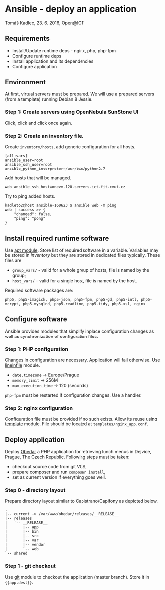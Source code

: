 # Ansible - deploy an application

Tomáš Kadlec, 23. 6. 2016, Open@ICT

## Requirements

  * Install/Update runtime deps - nginx, php, php-fpm
  * Configure runtime deps
  * Install application and its dependencies
  * Configure application

## Environment

At first, virtual servers must be prepared. We will use a prepared servers
(from a template) running Debian 8 Jessie.

### Step 1: Create servers using OpenNebula SunStone UI

Click, click and click once again.

### Step 2: Create an inventory file.

Create ``inventory/hosts``, add generic configuration for all hosts.

```
[all:vars]
ansible_user=root
ansible_ssh_user=root
ansible_python_interpreter=/usr/bin/python2.7
```

Add hosts that will be managed.

```
web ansible_ssh_host=onevm-120.servers.ict.fit.cvut.cz

```
Try to ping added hosts.

```
kadleto2@host ansible-160623 $ ansible web -m ping
web | success >> {
    "changed": false,
    "ping": "pong"
}

```

## Install required runtime software

Use [apt module](http://docs.ansible.com/ansible/apt_module.html). Store list of
required software in a variable. Variables may be stored in *inventory* but they
are stored in dedicated files typically. These files are 

  * ``group_vars/`` - valid for a whole group of hosts, file is named by the group;
  * ``host_vars/`` - valid for a single host, file is named by the host.

Required software packages are:

```
php5, php5-imagick, php5-json, php5-fpm, php5-gd, php5-intl, php5-mcrypt, php5-mysqlnd, php5-readline, php5-tidy, php5-xsl, nginx
```

## Configure software

Ansible provides modules that simplify inplace configuration changes as well as
synchronization of configuration files.

### Step 1: PHP configuration

Changes in configuration are necessary. Application will fail otherwise. Use 
[lineinfile](http://docs.ansible.com/ansible/lineinfile_module.html) module.

  * ``date.timezone`` -> Europe/Prague
  * ``memory_limit`` -> 256M
  * ``max_execution_time`` -> 120 (seconds)

``php-fpm`` must be restarted if configuration changes. Use a handler.

### Step 2: nginx configuration

Configuration file must be provided if no such exists. Allow its reuse using
[template](http://docs.ansible.com/ansible/template_module.html) module. File 
should be located at ``templates/nginx_app.conf``.

## Deploy application

Deploy [Obedar]() a PHP application for retrieving lunch menus in Dejvice, Prague, 
The Czech Republic. Following steps must be taken:

  * checkout source code from git VCS,
  * prepare composer and run ``composer install``,
  * set as current version if everything goes well.

### Step 0 - directory layout

Prepare directory layout similar to Capistrano/Capifony as depicted below.

```
.
|-- current -> /var/www/obedar/releases/__RELEASE__
|-- releases
|   `-- __RELEASE__
|       |-- app
|       |-- bin
|       |-- src
|       |-- var
|       |-- vendor
|       `-- web
`-- shared
```

### Step 1 - git checkout

Use [git]() module to checkout the application (master branch). Store it
in ``{{app.dest}}``.



